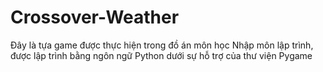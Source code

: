# Crossover-Weather
Đây là tựa game được thực hiện trong đồ án môn học Nhập môn lập trình, được lập trình bằng ngôn ngữ Python dưới sự hỗ trợ của thư viện Pygame
